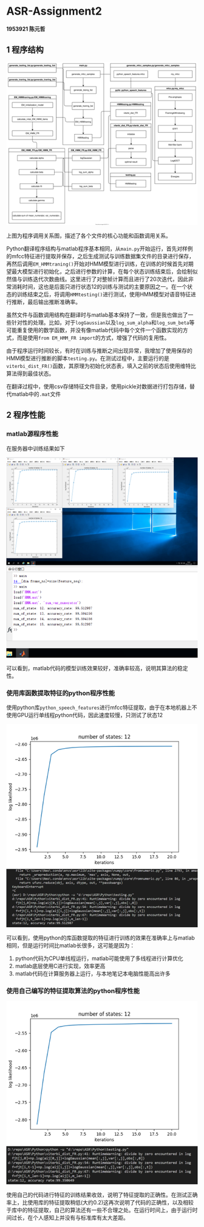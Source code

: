# ASR-Assignment2
**1953921 陈元哲**
## 1 程序结构
![function](figure/function.svg)

上图为程序调用关系图，描述了各个文件的核心功能和函数调用关系。

Python翻译程序结构与matlab程序基本相同，从`main.py`开始运行，首先对样例的mfcc特征进行提取并保存，之后生成测试与训练数据集文件的目录进行保存，再然后调用`EM_HMMtraning()`开始对HMM模型进行训练，在训练的时候首先对期望最大模型进行初始化，之后进行参数的计算，在每个状态训练结束后，会绘制似然值与训练迭代次数曲线。这里进行了对整帧计算而且进行了20次迭代，因此非常消耗时间，这也是后面只进行状态12的训练与测试的主要原因之一。在一个状态的训练结束之后，将调用`HMMtesting()`进行测试，使用HMM模型对语音特征进行推断，最后输出推断准确率。

虽然文件与函数调用结构在翻译时与matlab基本保持了一致，但是我也做出了一些针对性的处理。比如，对于`logGaussian`以及`log_sum_alpha`和`log_sum_beta`等可能重复使用的数学函数，并没有像matlab代码中每个文件一个函数实现的方式，而是使用`from EM_HMM_FR import`的方式，增强了代码的复用性。

由于程序运行时间较长，有时在训练与推断之间出现异常，我增加了使用保存的HMM模型进行推断的脚本`testing.py`。在测试过程中，主要运行的是`viterbi_dist_FR()`函数，其原理为初始化状态表，填入之前的状态后使用维特比算法得到最佳状态。

在翻译过程中，使用csv存储特征文件目录，使用pickle对数据进行打包存储，替代matlab中的`.mat`文件

## 2 程序性能

### matlab源程序性能

在服务器中训练结果如下

![likelihood](figure/Result_matlab.png)
![acc](figure/acc_rate_matlab.png)

可以看到，matlab代码的模型训练效果较好，准确率较高，说明其算法的稳定性。

### 使用库函数提取特征的python程序性能

使用python库`python_speech_features`进行mfcc特征提取，由于在本地机器上不使用GPU运行单线程python代码，因此速度较慢，只测试了状态12

![likelihood](figure/training_with_pythonlib.png)
![acc](figure/acc_with_pythonlib.png)

可以看到，使用python的库函数提取的特征进行训练的效果在准确率上与matlab相同，但是运行时间比matlab长很多，这可能是因为：

1. python代码为CPU单线程运行，matlab可能使用了多线程进行计算优化
2. matlab底层使用C进行实现，效率更高
3. matlab代码在计算服务器上运行，与本地笔记本电脑性能高出许多

### 使用自己编写的特征提取算法的python程序性能

![likelihood](figure/training_with_my_mfcc.png)
![acc](figure/acc_with_my_mfcc.png)

使用自己的代码进行特征的训练结果收敛，说明了特征提取的正确性。在测试正确率上，比使用库的特征提取稍低(大约0.2)这再次说明了代码的正确性，以及相较于库中的特征提取，自己的算法还有一些不合理之处。在运行时间上，由于运行时间过长，在个人感知上并没有与标准库有太大差距。